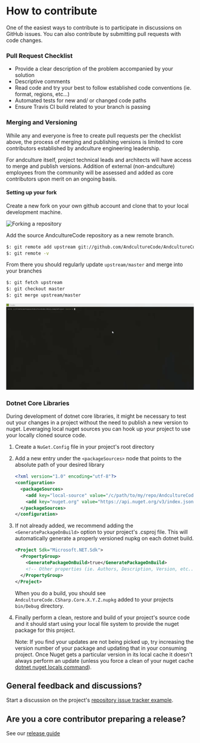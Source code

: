 # How to contribute

One of the easiest ways to contribute is to participate in discussions on GitHub issues. You can also contribute by submitting pull requests with code changes.

### Pull Request Checklist
* Provide a clear description of the problem accompanied by your solution
* Descriptive comments
* Read code and try your best to follow established code conventions (ie. format, regions, etc...)
* Automated tests for new and/ or changed code paths
* Ensure Travis CI build related to your branch is passing

### Merging and Versioning
While any and everyone is free to create pull requests per the checklist above, the process of merging and publishing versions is limited to core contributors established by andculture engineering leadership.

For andculture itself, project technical leads and architects will have access to merge and publish versions. Addition of external (non-andculture) employees from the community will be assessed and added as core contributors upon merit on an ongoing basis.

#### Setting up your fork
Create a new fork on your own github account and clone that to your local development machine.

![Forking a repository](./assets/contributing-01-forking.gif)

Add the source AndcultureCode repository as a new remote branch.

```bash
$: git remote add upstream git://github.com/AndcultureCode/AndcultureCode.{REPOSITORY_NAME}.git
$: git remote -v
```

From there you should regularly update `upstream/master` and merge into your branches

```bash
$: git fetch upstream
$: git checkout master
$: git merge upstream/master
```

![Configuring upstream repository](./assets/contributing-02-configuring-upstream.gif)

### Dotnet Core Libraries
During development of dotnet core libraries, it might be necessary to test out your changes in a project without the need to publish a new version to nuget. Leveraging local nuget sources you can hook up your project to use your locally cloned source code.

1. Create a `NuGet.Config` file in your project's root directory
2. Add a new entry under the `<packageSources>` node that points to the absolute path of your desired library

    ```xml
    <?xml version="1.0" encoding="utf-8"?>
    <configuration>
      <packageSources>
        <add key="local-source" value="/c/path/to/my/repo/AndcultureCode.CSharp.Core/src/AndcultureCode.CSharp.Core/bin/Debug" /    >
        <add key="nuget.org" value="https://api.nuget.org/v3/index.json" protocolVersion="3" />
      </packageSources>
    </configuration>
    ```

3. If not already added, we recommend adding the `<GeneratePackageOnBuild>` option to your project's .csproj file. This will automatically generate a properly versioned nupkg on each dotnet build.

    ```xml
    <Project Sdk="Microsoft.NET.Sdk">
      <PropertyGroup>
        <GeneratePackageOnBuild>true</GeneratePackageOnBuild>
        <!-- Other properties (ie. Authors, Description, Version, etc...) -->
      </PropertyGroup>
    </Project>
    ```

    When you do a build, you should see `AndcultureCode.CSharp.Core.X.Y.Z.nupkg` added to your projects `bin/Debug` directory.

4. Finally perform a clean, restore and build of your project's source code and it should start using your local file system to provide the nuget package for this project.

    Note: If you find your updates are not being picked up, try increasing the version number of your package and updating that in your consuming project. Once Nuget gets a particular version in its local cache it doesn't always perform an update (unless you force a clean of your nuget cache [dotnet nuget locals command](https://docs.microsoft.com/en-us/dotnet/core/tools/dotnet-nuget-locals)).


## General feedback and discussions?
Start a discussion on the project's [repository issue tracker example](https://github.com/AndcultureCode/AndcultureCode.CSharp.Extensions/issues).

## Are you a core contributor preparing a release?
See our [release guide](RELEASES.md)
